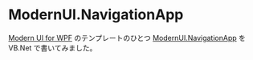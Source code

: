 # ModernUI.NavigationApp
[Modern UI for WPF](https://github.com/firstfloorsoftware/mui) のテンプレートのひとつ [ModernUI.NavigationApp](https://github.com/firstfloorsoftware/mui/tree/master/1.0/FirstFloor.ModernUI/FirstFloor.ModernUI.Templates/ModernUI.NavigationApp) を VB.Net で書いてみました。

